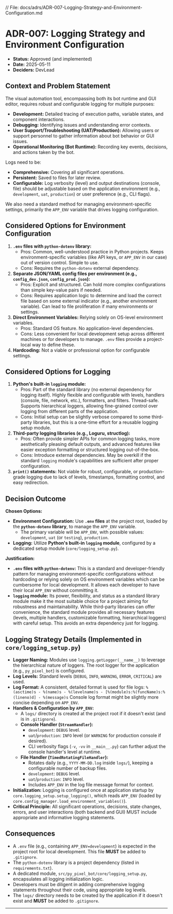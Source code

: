 // File: docs/adrs/ADR-007-Logging-Strategy-and-Environment-Configuration.md
# ADR-007: Logging Strategy and Environment Configuration

*   **Status:** Approved (and implemented)
*   **Date:** 2025-05-11
*   **Deciders:** DevLead

## Context and Problem Statement

The visual automation tool, encompassing both its bot runtime and GUI editor, requires robust and configurable logging for multiple purposes:
*   **Development:** Detailed tracing of execution paths, variable states, and component interactions.
*   **Debugging:** Identifying issues and understanding error contexts.
*   **User Support/Troubleshooting (UAT/Production):** Allowing users or support personnel to gather information about bot behavior or GUI issues.
*   **Operational Monitoring (Bot Runtime):** Recording key events, decisions, and actions taken by the bot.

Logs need to be:
*   **Comprehensive:** Covering all significant operations.
*   **Persistent:** Saved to files for later review.
*   **Configurable:** Log verbosity (level) and output destinations (console, file) should be adjustable based on the application environment (e.g., `development`, `uat`, `production`) or user preference (e.g., CLI flags).

We also need a standard method for managing environment-specific settings, primarily the `APP_ENV` variable that drives logging configuration.

## Considered Options for Environment Configuration

1.  **`.env` files with `python-dotenv` library:**
    *   Pros: Common, well-understood practice in Python projects. Keeps environment-specific variables (like API keys, or `APP_ENV` in our case) out of version control. Simple to use.
    *   Cons: Requires the `python-dotenv` external dependency.
2.  **Separate JSON/YAML config files per environment (e.g., `config_dev.json`, `config_prod.json`):**
    *   Pros: Explicit and structured. Can hold more complex configurations than simple key-value pairs if needed.
    *   Cons: Requires application logic to determine and load the correct file based on some external indicator (e.g., another environment variable). Can lead to file proliferation if many environments or settings.
3.  **Direct Environment Variables:** Relying solely on OS-level environment variables.
    *   Pros: Standard OS feature. No application-level dependencies.
    *   Cons: Less convenient for local development setup across different machines or for developers to manage. `.env` files provide a project-local way to define these.
4.  **Hardcoding:** Not a viable or professional option for configurable settings.

## Considered Options for Logging

1.  **Python's built-in `logging` module:**
    *   Pros: Part of the standard library (no external dependency for logging itself). Highly flexible and configurable with levels, handlers (console, file, network, etc.), formatters, and filters. Thread-safe. Supports hierarchical loggers, allowing fine-grained control over logging from different parts of the application.
    *   Cons: Initial setup can be slightly verbose compared to some third-party libraries, but this is a one-time effort for a reusable logging setup module.
2.  **Third-party logging libraries (e.g., Loguru, structlog):**
    *   Pros: Often provide simpler APIs for common logging tasks, more aesthetically pleasing default outputs, and advanced features like easier exception formatting or structured logging out-of-the-box.
    *   Cons: Introduce external dependencies. May be overkill if the standard `logging` module's capabilities are sufficient after proper configuration.
3.  **`print()` statements:** Not viable for robust, configurable, or production-grade logging due to lack of levels, timestamps, formatting control, and easy redirection.

## Decision Outcome

**Chosen Options:**

*   **Environment Configuration:** Use **`.env` files** at the project root, loaded by the **`python-dotenv` library**, to manage the `APP_ENV` variable.
    *   The primary variable will be `APP_ENV`, with possible values: `development`, `uat` (or `testing`), `production`.
*   **Logging:** Utilize **Python's built-in `logging` module**, configured by a dedicated setup module (`core/logging_setup.py`).

**Justification:**
*   **`.env` files with `python-dotenv`:** This is a standard and developer-friendly pattern for managing environment-specific configurations without hardcoding or relying solely on OS environment variables which can be cumbersome for local development. It allows each developer to have their local `APP_ENV` without committing it.
*   **`logging` module:** Its power, flexibility, and status as a standard library module make it the most suitable choice for a project aiming for robustness and maintainability. While third-party libraries can offer convenience, the standard module provides all necessary features (levels, multiple handlers, customizable formatting, hierarchical loggers) with careful setup. This avoids an extra dependency just for logging.

## Logging Strategy Details (Implemented in `core/logging_setup.py`)

*   **Logger Naming:** Modules use `logging.getLogger(__name__)` to leverage the hierarchical nature of loggers. The root logger for the application (e.g., `py_pixel_bot`) is configured.
*   **Log Levels:** Standard levels (`DEBUG`, `INFO`, `WARNING`, `ERROR`, `CRITICAL`) are used.
*   **Log Format:** A consistent, detailed format is used for file logs:
    `%(asctime)s - %(name)s - %(levelname)s - [%(module)s:%(funcName)s:%(lineno)d] - %(message)s`
    Console log format might be slightly more concise depending on `APP_ENV`.
*   **Handlers & Configuration by `APP_ENV`:**
    *   A `logs/` directory is created at the project root if it doesn't exist (and is in `.gitignore`).
    *   **Console Handler (`StreamHandler`):**
        *   `development`: `DEBUG` level.
        *   `uat`/`production`: `INFO` level (or `WARNING` for production console if desired).
        *   CLI verbosity flags (`-v`, `-vv` in `__main__.py`) can further adjust the console handler's level at runtime.
    *   **File Handler (`TimedRotatingFileHandler`):**
        *   Rotates daily (e.g., `YYYY-MM-DD.log` inside `logs/`), keeping a configurable number of backup files.
        *   `development`: `DEBUG` level.
        *   `uat`/`production`: `INFO` level.
        *   Includes `APP_ENV` in the log file message format for context.
*   **Initialization:** Logging is configured once at application startup by `core.logging_setup.setup_logging()`, which reads `APP_ENV` (loaded by `core.config_manager.load_environment_variables()`).
*   **Critical Principle:** All significant operations, decisions, state changes, errors, and user interactions (both backend and GUI) MUST include appropriate and informative logging statements.

## Consequences

*   A `.env` file (e.g., containing `APP_ENV=development`) is expected in the project root for local development. This file **MUST** be added to `.gitignore`.
*   The `python-dotenv` library is a project dependency (listed in `requirements.txt`).
*   A dedicated module, `src/py_pixel_bot/core/logging_setup.py`, encapsulates all logging initialization logic.
*   Developers must be diligent in adding comprehensive logging statements throughout their code, using appropriate log levels.
*   The `logs/` directory needs to be created by the application if it doesn't exist and **MUST** be added to `.gitignore`.

---